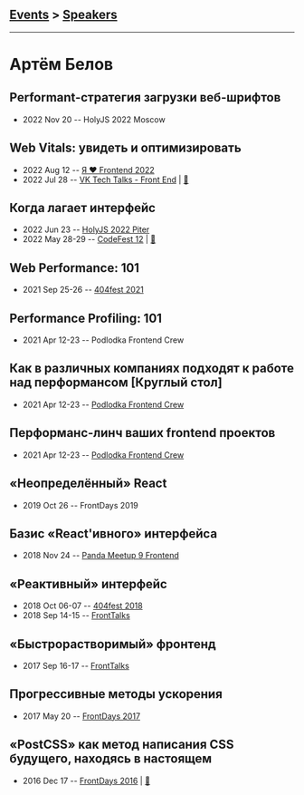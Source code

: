 ## [Events](../README.md) > [Speakers](../speakers.md)
---

# Артём Белов

## Performant-стратегия загрузки веб-шрифтов
- 2022 Nov 20 -- HolyJS 2022 Moscow    
## Web Vitals: увидеть и оптимизировать
- 2022 Aug 12 -- [Я ❤ Frontend 2022](https://www.youtube.com/watch?v=z3O8qYmPd58&t=25503s)    
- 2022 Jul 28 -- [VK Tech Talks - Front End](https://vk.com/video-147415323_456239796)  | [:notebook:](https://vk.com/doc41795800_642760980)  
## Когда лагает интерфейс
- 2022 Jun 23 -- [HolyJS 2022 Piter](https://youtu.be/xKvAYkiu87Q)    
- 2022 May 28-29 -- [CodeFest 12](https://youtu.be/6H7R7g8aLBo)  | [:notebook:](https://disk.yandex.ru/i/oNw-NCL0cgFbzg)  
## Web Performance: 101
- 2021 Sep 25-26 -- [404fest 2021](https://youtu.be/Tqlgd5GqgIw)    
## Performance Profiling: 101
- 2021 Apr 12-23 -- Podlodka Frontend Crew    
## Как в различных компаниях подходят к работе над перформансом [Круглый стол]
- 2021 Apr 12-23 -- [Podlodka Frontend Crew](https://www.youtube.com/watch?v=sP6nD7_7hL8)    
## Перформанс-линч ваших frontend проектов
- 2021 Apr 12-23 -- [Podlodka Frontend Crew](https://www.youtube.com/watch?v=PpJALQFQfbw)    
## «Неопределённый» React
- 2019 Oct 26 -- FrontDays 2019    
## Базис «React&#39;ивного» интерфейса
- 2018 Nov 24 -- [Panda Meetup 9 Frontend](https://www.youtube.com/watch?v=gbmjVxb3qqo)    
## «Реактивный» интерфейс
- 2018 Oct 06-07 -- [404fest 2018](https://www.youtube.com/watch?v=z5sfHHr-EiY)    
- 2018 Sep 14-15 -- [FrontTalks](https://events.yandex.ru/lib/talks/6241/)    
## «Быстрорастворимый» фронтенд
- 2017 Sep 16-17 -- [FrontTalks](https://events.yandex.ru/lib/talks/4866/)    
## Прогрессивные методы ускорения
- 2017 May 20 -- [FrontDays 2017](https://youtu.be/q2jrUxqkQcE)    
## «PostCSS» как метод написания CSS будущего, находясь в настоящем
- 2016 Dec 17 -- [FrontDays 2016](https://www.youtube.com/watch?v=GHHp_z9D9T4)  | [:notebook:](http://artbelov-postcss.surge.sh/)  
